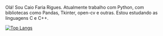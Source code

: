 Olá! Sou Caio Faria Rigues.
Atualmente trabalho com Python, com bibliotecas como Pandas, Tkinter, open-cv e outras.
Estou estudando as linguagens C e C++.


<!---
caio-faria-rigues/caio-faria-rigues is a ✨ special ✨ repository because its `README.md` (this file) appears on your GitHub profile.
You can click the Preview link to take a look at your changes.
--->
[![Top Langs](https://github-readme-stats.vercel.app/api/top-langs/?username=caio-faria-rigues&layout=compact)](https://github.com/caio-faria-rigues/caio-faria-rigues)
